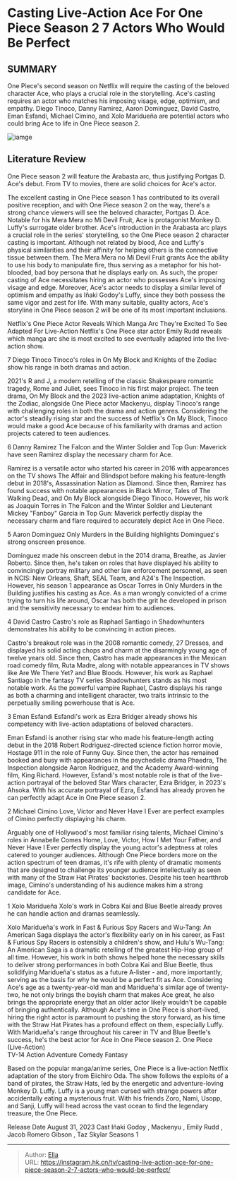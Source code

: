 # Casting Live-Action Ace For One Piece Season 2 7 Actors Who Would Be Perfect


## SUMMARY 


 One Piece&#39;s second season on Netflix will require the casting of the beloved character Ace, who plays a crucial role in the storytelling. 
 Ace&#39;s casting requires an actor who matches his imposing visage, edge, optimism, and empathy. 
 Diego Tinoco, Danny Ramirez, Aaron Dominguez, David Castro, Eman Esfandi, Michael Cimino, and Xolo Maridueña are potential actors who could bring Ace to life in One Piece season 2. 

![iamge](https://static1.srcdn.com/wordpress/wp-content/uploads/2023/12/one-piece-portgas-d-ace-3.jpg)

## Literature Review

One Piece season 2 will feature the Arabasta arc, thus justifying Portgas D. Ace&#39;s debut. From TV to movies, there are solid choices for Ace&#39;s actor.




The excellent casting in One Piece season 1 has contributed to its overall positive reception, and with One Piece season 2 on the way, there&#39;s a strong chance viewers will see the beloved character, Portgas D. Ace. Notable for his Mera Mera no Mi Devil Fruit, Ace is protagonist Monkey D. Luffy&#39;s surrogate older brother. Ace&#39;s introduction in the Arabasta arc plays a crucial role in the series&#39; storytelling, so the One Piece season 2 character casting is important. Although not related by blood, Ace and Luffy&#39;s physical similarities and their affinity for helping others is the connective tissue between them.
The Mera Mera no Mi Devil Fruit grants Ace the ability to use his body to manipulate fire, thus serving as a metaphor for his hot-blooded, bad boy persona that he displays early on. As such, the proper casting of Ace necessitates hiring an actor who possesses Ace&#39;s imposing visage and edge. Moreover, Ace&#39;s actor needs to display a similar level of optimism and empathy as Iñaki Godoy&#39;s Luffy, since they both possess the same vigor and zest for life. With many suitable, quality actors, Ace&#39;s storyline in One Piece season 2 will be one of its most important inclusions.
            
 
 Netflix&#39;s One Piece Actor Reveals Which Manga Arc They&#39;re Excited To See Adapted For Live-Action 
Netflix&#39;s One Piece star actor Emily Rudd reveals which manga arc she is most excited to see eventually adapted into the live-action show.












 








 7  Diego Tinoco 
Tinoco&#39;s roles in On My Block and Knights of the Zodiac show his range in both dramas and action.


 







2021&#39;s R and J, a modern retelling of the classic Shakespeare romantic tragedy, Rome and Juliet, sees Tinoco in his first major project. The teen drama, On My Block and the 2023 live-action anime adaptation, Knights of the Zodiac, alongside One Piece actor Mackenyu, display Tinoco&#39;s range with challenging roles in both the drama and action genres. Considering the actor&#39;s steadily rising star and the success of Netflix&#39;s On My Block, Tinoco would make a good Ace because of his familiarity with dramas and action projects catered to teen audiences.





 6  Danny Ramirez 
The Falcon and the Winter Soldier and Top Gun: Maverick have seen Ramirez display the necessary charm for Ace.
        

Ramirez is a versatile actor who started his career in 2016 with appearances on the TV shows The Affair and Blindspot before making his feature-length debut in 2018&#39;s, Assassination Nation as Diamond. Since then, Ramirez has found success with notable appearances in Black Mirror, Tales of The Walking Dead, and On My Block alongside Diego Tinoco. However, his work as Joaquin Torres in The Falcon and the Winter Soldier and Lieutenant Mickey &#34;Fanboy&#34; Garcia in Top Gun: Maverick perfectly display the necessary charm and flare required to accurately depict Ace in One Piece.





 5  Aaron Dominguez 
Only Murders in the Building highlights Dominguez&#39;s strong onscreen presence.
        

Dominguez made his onscreen debut in the 2014 drama, Breathe, as Javier Roberto. Since then, he&#39;s taken on roles that have displayed his ability to convincingly portray military and other law enforcement personnel, as seen in NCIS: New Orleans, Shaft, SEAL Team, and A24&#39;s The Inspection. However, his season 1 appearance as Oscar Torres in Only Murders in the Building justifies his casting as Ace. As a man wrongly convicted of a crime trying to turn his life around, Oscar has both the grit he developed in prison and the sensitivity necessary to endear him to audiences.





 4  David Castro 
Castro&#39;s role as Raphael Santiago in Shadowhunters demonstrates his ability to be convincing in action pieces.
        

Castro&#39;s breakout role was in the 2008 romantic comedy, 27 Dresses, and displayed his solid acting chops and charm at the disarmingly young age of twelve years old. Since then, Castro has made appearances in the Mexican road comedy film, Ruta Madre, along with notable appearances in TV shows like Are We There Yet? and Blue Bloods. However, his work as Raphael Santiago in the fantasy TV series Shadowhunters stands as his most notable work. As the powerful vampire Raphael, Castro displays his range as both a charming and intelligent character, two traits intrinsic to the perpetually smiling powerhouse that is Ace.





 3  Eman Esfandi 
Esfandi&#39;s work as Ezra Bridger already shows his competency with live-action adaptations of beloved characters.
        

Eman Esfandi is another rising star who made his feature-length acting debut in the 2018 Robert Rodriguez-directed science fiction horror movie, Hostage 911 in the role of Funny Guy. Since then, the actor has remained booked and busy with appearances in the psychedelic drama Phaedra, The Inspection alongside Aaron Rodriguez, and the Academy Award-winning film, King Richard. However, Esfandi&#39;s most notable role is that of the live-action portrayal of the beloved Star Wars character, Ezra Bridger, in 2023&#39;s Ahsoka. With his accurate portrayal of Ezra, Esfandi has already proven he can perfectly adapt Ace in One Piece season 2.





 2  Michael Cimino 
Love, Victor and Never Have I Ever are perfect examples of Cimino perfectly displaying his charm.


 







Arguably one of Hollywood&#39;s most familiar rising talents, Michael Cimino&#39;s roles in Annabelle Comes Home, Love, Victor, How I Met Your Father, and Never Have I Ever perfectly display the young actor&#39;s adeptness at roles catered to younger audiences. Although One Piece borders more on the action spectrum of teen dramas, it&#39;s rife with plenty of dramatic moments that are designed to challenge its younger audience intellectually as seen with many of the Straw Hat Pirates&#39; backstories. Despite his teen heartthrob image, Cimino&#39;s understanding of his audience makes him a strong candidate for Ace.





 1  Xolo Maridueña 
Xolo&#39;s work in Cobra Kai and Blue Beetle already proves he can handle action and dramas seamlessly.


 







Xolo Maridueña&#39;s work in Fast &amp; Furious Spy Racers and Wu-Tang: An American Saga displays the actor&#39;s flexibility early on in his career, as Fast &amp; Furious Spy Racers is ostensibly a children&#39;s show, and Hulu&#39;s Wu-Tang: An American Saga is a dramatic retelling of the greatest Hip-Hop group of all time. However, his work in both shows helped hone the necessary skills to deliver strong performances in both Cobra Kai and Blue Beetle, thus solidifying Maridueña&#39;s status as a future A-lister - and, more importantly, serving as the basis for why he would be a perfect fit as Ace.
Considering Ace&#39;s age as a twenty-year-old man and Maridueña&#39;s similar age of twenty-two, he not only brings the boyish charm that makes Ace great, he also brings the appropriate energy that an older actor likely wouldn&#39;t be capable of bringing authentically. Although Ace&#39;s time in One Piece is short-lived, hiring the right actor is paramount to pushing the story forward, as his time with the Straw Hat Pirates has a profound effect on them, especially Luffy. With Maridueña&#39;s range throughout his career in TV and Blue Beetle&#39;s success, he&#39;s the best actor for Ace in One Piece season 2.
  One Piece (Live-Action)  
TV-14
Action
Adventure
Comedy
Fantasy

Based on the popular manga/anime series, One Piece is a live-action Netflix adaptation of the story from Eiichiro Oda. The show follows the exploits of a band of pirates, the Straw Hats, led by the energetic and adventure-loving Monkey D. Luffy. Luffy is a young man cursed with strange powers after accidentally eating a mysterious fruit. With his friends Zoro, Nami, Usopp, and Sanji, Luffy will head across the vast ocean to find the legendary treasure, the One Piece.

  Release Date    August 31, 2023     Cast    Iñaki Godoy , Mackenyu , Emily Rudd , Jacob Romero Gibson , Taz Skylar     Seasons    1    



---

> Author: [Ella](https://instagram.hk.cn/)  
> URL: https://instagram.hk.cn/tv/casting-live-action-ace-for-one-piece-season-2-7-actors-who-would-be-perfect/  

